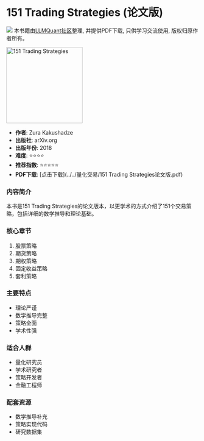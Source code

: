 # 151 Trading Strategies (论文版)

![](https://fastly.jsdelivr.net/gh/bucketio/img3@main/2024/09/04/1725464231869-e0b2f727-2a0f-4270-bf6c-31ddc350426a.gif)
本书籍由[LLMQuant社区](https://llmquant.com/)整理, 并提供PDF下载, 只供学习交流使用, 版权归原作者所有。

<img src="cover.jpg" alt="151 Trading Strategies" width="200"/>

- **作者**: Zura Kakushadze
- **出版社**: arXiv.org
- **出版年份**: 2018
- **难度**: ⭐⭐⭐⭐
- **推荐指数**: ⭐⭐⭐⭐⭐
- **PDF下载**: [点击下载](../../量化交易/151 Trading Strategies论文版.pdf)

### 内容简介
本书是151 Trading Strategies的论文版本，以更学术的方式介绍了151个交易策略，包括详细的数学推导和理论基础。

### 核心章节
1. 股票策略
2. 期货策略
3. 期权策略
4. 固定收益策略
5. 套利策略

### 主要特点
- 理论严谨
- 数学推导完整
- 策略全面
- 学术性强

### 适合人群
- 量化研究员
- 学术研究者
- 策略开发者
- 金融工程师

### 配套资源
- 数学推导补充
- 策略实现代码
- 研究数据集
